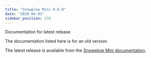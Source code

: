 ```yaml
---
title: "Snowplow Mini 0.6.0"
date: "2020-04-03"
sidebar_position: 170
---
```


Documentation for latest release

The documentation listed here is for an old version.

The latest release is available from the [Snowplow Mini documentation](/docs/pipeline-components-and-applications/snowplow-mini/index.md).
